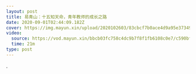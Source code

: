 ```yaml
---
layout: post
title: 易青山：十五知天命，青年教师的成长之路
date: 2020-09-01T02:44:09.182Z
cover: https://img.mayun.xin/upload/2020102603/83cbcf7b0ace4d9a95e37349162ac71b.jpg
video:
  source: https://vod.mayun.xin/bbcb03fc758c4dc9b7f8f1fb6108c0e7/c590bf0ae3874df0a65c3bb3e05040f7-e6814a4db9421a1545e986d77cf4bdbe-od-S00000001-200000.mp4
  time: 21m
type: post
---
```

.
